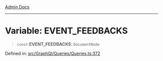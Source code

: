 [Admin Docs](/)

***

# Variable: EVENT\_FEEDBACKS

> `const` **EVENT\_FEEDBACKS**: `DocumentNode`

Defined in: [src/GraphQl/Queries/Queries.ts:372](https://github.com/PalisadoesFoundation/talawa-admin/blob/main/src/GraphQl/Queries/Queries.ts#L372)
